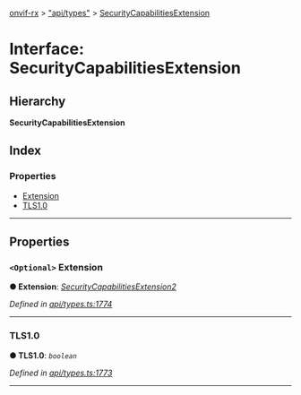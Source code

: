 [onvif-rx](../README.md) > ["api/types"](../modules/_api_types_.md) > [SecurityCapabilitiesExtension](../interfaces/_api_types_.securitycapabilitiesextension.md)

# Interface: SecurityCapabilitiesExtension

## Hierarchy

**SecurityCapabilitiesExtension**

## Index

### Properties

* [Extension](_api_types_.securitycapabilitiesextension.md#extension)
* [TLS1.0](_api_types_.securitycapabilitiesextension.md#tls1_0)

---

## Properties

<a id="extension"></a>

### `<Optional>` Extension

**● Extension**: *[SecurityCapabilitiesExtension2](_api_types_.securitycapabilitiesextension2.md)*

*Defined in [api/types.ts:1774](https://github.com/patrickmichalina/onvif-rx/blob/f117e44/src/api/types.ts#L1774)*

___
<a id="tls1_0"></a>

###  TLS1.0

**● TLS1.0**: *`boolean`*

*Defined in [api/types.ts:1773](https://github.com/patrickmichalina/onvif-rx/blob/f117e44/src/api/types.ts#L1773)*

___

